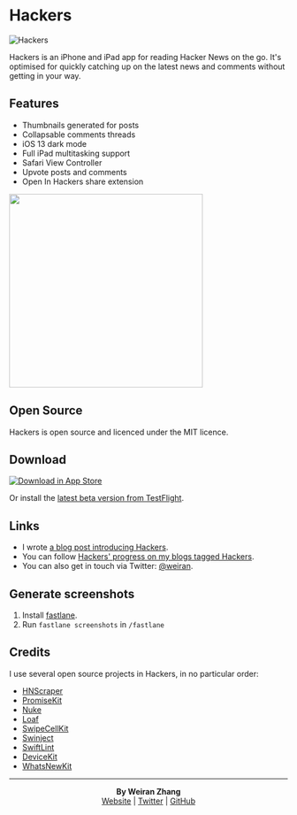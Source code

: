 # Hackers

![Hackers](https://github.com/weiran/Hackers/workflows/Hackers/badge.svg?branch=master)

Hackers is an iPhone and iPad app for reading Hacker News on the go. It's optimised for quickly catching up on the latest news and comments without getting in your way.

## Features

* Thumbnails generated for posts
* Collapsable comments threads
* iOS 13 dark mode
* Full iPad multitasking support
* Safari View Controller
* Upvote posts and comments
* Open In Hackers share extension

<img src="https://user-images.githubusercontent.com/1109819/162569111-f05c2511-99fa-40ba-80f1-b11774fc4611.png" width="350">

## Open Source

Hackers is open source and licenced under the MIT licence.

## Download

[![Download in App Store][3]][2] 

Or install the [latest beta version from TestFlight][4].

[2]: https://itunes.apple.com/gb/app/hackers-hacker-news-reading/id603503901?at=11l4G8&ct=github
[3]: http://i.imgur.com/oRdf2WM.png
[4]: https://testflight.apple.com/join/UDLeEQde

## Links

* I wrote [a blog post introducing Hackers](http://weiran.co/blog/2013/3/hackers-a-hacker-news-app-for-iphone). 
* You can follow [Hackers' progress on my blogs tagged Hackers](http://weiran.co/?tag=hackers).
* You can also get in touch via Twitter: [@weiran](https://twitter.com/weiran).


## Generate screenshots

1. Install [fastlane](https://fastlane.tools).
2. Run `fastlane screenshots` in `/fastlane`

## Credits

I use several open source projects in Hackers, in no particular order:

* [HNScraper](https://github.com/tsucres/HNScraper)
* [PromiseKit](https://github.com/mxcl/PromiseKit)
* [Nuke](https://github.com/kean/Nuke)
* [Loaf](https://github.com/schmidyy/Loaf)
* [SwipeCellKit](https://github.com/SwipeCellKit/SwipeCellKit)
* [Swinject](https://github.com/Swinject/Swinject)
* [SwiftLint](https://github.com/realm/SwiftLint)
* [DeviceKit](https://github.com/devicekit/DeviceKit)
* [WhatsNewKit](https://github.com/SvenTiigi/WhatsNewKit)

---
<p align="center">
  <b>By Weiran Zhang</b><br>
  <a href="https://weiran.co">Website</a> |
  <a href="https://twitter.com/weiran">Twitter</a> |
  <a href="https://github.com/weiran">GitHub</a>
</p>
